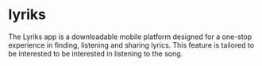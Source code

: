 # lyriks
The Lyriks app is a downloadable mobile platform designed for a one-stop experience in finding, listening and sharing lyrics. This feature is tailored to be interested to be interested in listening to the song.

